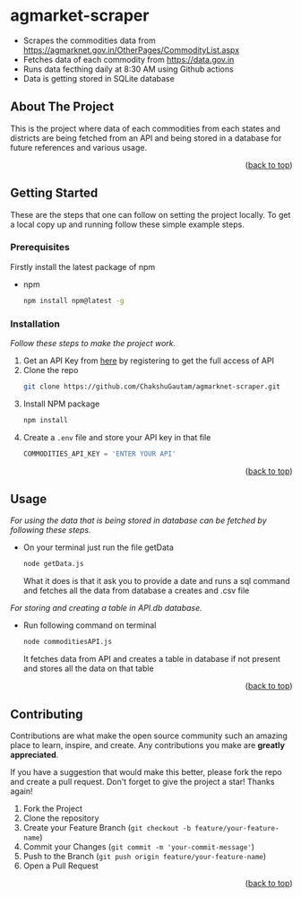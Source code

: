<a name="readme-top"></a>


# agmarket-scraper
- Scrapes the commodities data from https://agmarknet.gov.in/OtherPages/CommodityList.aspx
- Fetches data of each commodity from https://data.gov.in
- Runs data fecthing daily at 8:30 AM using Github actions
- Data is getting stored in SQLite database 



<!-- ABOUT THE PROJECT -->
## About The Project

This is the project where data of each commodities from each states and districts are being fetched from an API and being stored in a database for future references and various usage.  

<p align="right">(<a href="#readme-top">back to top</a>)</p>



<!-- GETTING STARTED -->
## Getting Started

These are the steps that one can follow on setting the project locally.
To get a local copy up and running follow these simple example steps.

### Prerequisites

Firstly install the latest package of npm
* npm
  ```sh
  npm install npm@latest -g
  ```

### Installation

_Follow these steps to make the project work._

1. Get an API Key from [here](https://data.gov.in/resource/current-daily-price-various-commodities-various-markets-mandi) by registering to get the full access of API
2. Clone the repo
   ```sh
   git clone https://github.com/ChakshuGautam/agmarknet-scraper.git
   ```
3. Install NPM package
   ```sh
   npm install
   ```
4. Create a `.env` file and store your API key in that file
   ```js
   COMMODITIES_API_KEY = 'ENTER YOUR API'
   ```

<p align="right">(<a href="#readme-top">back to top</a>)</p>



<!-- USAGE EXAMPLES -->
## Usage

_For using the data that is being stored in database can be fetched by following these steps._

 - On your terminal just run the file getData
    ```sh
   node getData.js
   ```
   What it does is that it ask you to provide a date and runs a sql command and fetches all the data from database a creates and .csv file 

_For storing and creating a table in API.db database._

 - Run following command on terminal
   ```sh
   node commoditiesAPI.js
   ```
   It fetches data from API and creates a table in database if not present and stores all the data on that table


<p align="right">(<a href="#readme-top">back to top</a>)</p>



<!-- CONTRIBUTING -->
## Contributing

Contributions are what make the open source community such an amazing place to learn, inspire, and create. Any contributions you make are **greatly appreciated**.

If you have a suggestion that would make this better, please fork the repo and create a pull request.
Don't forget to give the project a star! Thanks again!

1. Fork the Project
2. Clone the repository
2. Create your Feature Branch (`git checkout -b feature/your-feature-name`)
3. Commit your Changes (`git commit -m 'your-commit-message'`)
4. Push to the Branch (`git push origin feature/your-feature-name`)
5. Open a Pull Request

<p align="right">(<a href="#readme-top">back to top</a>)</p>


